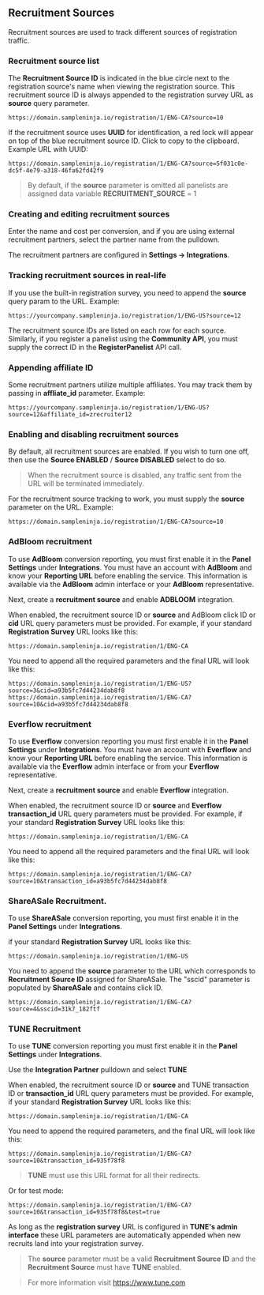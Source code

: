 ## Recruitment Sources

Recruitment sources are used to track different sources of registration traffic. 

### Recruitment source list

The **Recruitment Source ID** is indicated in the blue circle next to the registration source's name when viewing the registration source. This recruitment source ID is always appended to the registration survey URL as **source** query parameter.

```
https://domain.sampleninja.io/registration/1/ENG-CA?source=10
```
If the recruitment source uses **UUID** for identification, a red lock will appear on top of the blue recruitment source ID. Click to copy to the clipboard. Example URL with UUID:

```
https://domain.sampleninja.io/registration/1/ENG-CA?source=5f031c0e-dc5f-4e79-a318-46fa62fd42f9
```

> By default, if the **source** parameter is omitted all panelists are assigned data variable **RECRUITMENT_SOURCE** = 1
 
### Creating and editing recruitment sources

Enter the name and cost per conversion, and if you are using external recruitment partners, select the partner name from the pulldown.

The recruitment partners are configured in **Settings -> Integrations**.

### Tracking recruitment sources in real-life

If you use the built-in registration survey, you need to append the **source** query param to the URL. Example:

```https://yourcompany.sampleninja.io/registration/1/ENG-US?source=12```

The recruitment source IDs are listed on each row for each source. Similarly, if you register a panelist using the **Community API**, you must supply the correct ID in the **RegisterPanelist** API call.

### Appending affiliate ID
Some recruitment partners utilize multiple affiliates. You may track them by passing in **affliate_id** parameter. Example:

```https://yourcompany.sampleninja.io/registration/1/ENG-US?source=12&affiliate_id=zrecruiter12```

### Enabling and disabling recruitment sources
By default, all recruitment sources are enabled. If you wish to turn one off, then use the **Source ENABLED** / **Source DISABLED** select to do so.

> When the recruitment source is disabled, any traffic sent from the URL will be terminated immediately.

For the recruitment source tracking to work, you must supply the **source** parameter on the URL. Example:

```
https://domain.sampleninja.io/registration/1/ENG-CA?source=10
```

### AdBloom recruitment

To use **AdBloom** conversion reporting, you must first enable it in the **Panel Settings** under **Integrations**. You must have an account with **AdBloom** and know your **Reporting URL** before enabling the service. This information is available via the **AdBloom** admin interface or your **AdBloom** representative.

Next, create a **recruitment source** and enable **ADBLOOM** integration.

When enabled, the recruitment source ID or **source** and AdBloom click ID or **cid** URL query parameters must be provided. For example, if your standard **Registration Survey** URL looks like this:

```
https://domain.sampleninja.io/registration/1/ENG-CA
```

You need to append all the required parameters and the final URL will look like this:

```
https://domain.sampleninja.io/registration/1/ENG-US?source=3&cid=a93b5fc7d44234dab8f8
https://domain.sampleninja.io/registration/1/ENG-CA?source=10&cid=a93b5fc7d44234dab8f8
```

### Everflow recruitment
To use **Everflow** conversion reporting you must first enable it in the **Panel Settings** under **Integrations**. You must have an account with **Everflow** and know your **Reporting URL** before enabling the service. This information is available via the **Everflow** admin interface or from your **Everflow** representative.

Next, create a **recruitment source** and enable **Everflow** integration.

When enabled, the recruitment source ID or **source** and **Everflow** **transaction_id** URL query parameters must be provided. For example, if your standard **Registration Survey** URL looks like this:

```
https://domain.sampleninja.io/registration/1/ENG-CA
```

You need to append all the required parameters and the final URL will look like this:

```
https://domain.sampleninja.io/registration/1/ENG-CA?source=10&transaction_id=a93b5fc7d44234dab8f8
```

### ShareASale Recruitment.
To use **ShareASale** conversion reporting, you must first enable it in the **Panel Settings** under **Integrations**.

if your standard **Registration Survey** URL looks like this:
```
https://domain.sampleninja.io/registration/1/ENG-US
```

You need to append the **source** parameter to the URL which corresponds to **Recruitment Source ID** assigned for ShareASale. The "sscid" parameter is populated by **ShareASale** and contains click ID. 

```
https://domain.sampleninja.io/registration/1/ENG-CA?source=4&sscid=31k7_182ftf
```

### TUNE Recruitment
To use **TUNE** conversion reporting you must first enable it in the **Panel Settings** under **Integrations**. 

Use the **Integration Partner** pulldown and select **TUNE**

When enabled, the recruitment source ID or **source** and TUNE transaction ID or **transaction_id** URL query parameters must be provided. For example, if your standard **Registration Survey** URL looks like this:
```
https://domain.sampleninja.io/registration/1/ENG-CA
```

You need to append the required parameters, and the final URL will look like this:

```
https://domain.sampleninja.io/registration/1/ENG-CA?source=10&transaction_id=935f78f8
```

> **TUNE** must use this URL format for all their redirects.

Or for test mode:

```
https://domain.sampleninja.io/registration/1/ENG-CA?source=10&transaction_id=935f78f8&test=true
```
As long as the **registration survey** URL is configured in **TUNE's admin interface** these URL parameters are automatically appended when new recruits land into your registration survey.

> The **source** parameter must be a valid **Recruitment Source ID** and the **Recruitment Source** must have **TUNE** enabled.

> For more information visit https://www.tune.com

